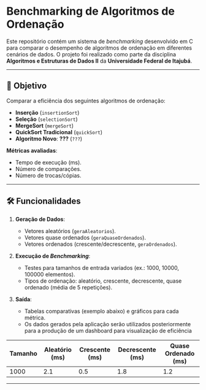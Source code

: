 # Benchmarking de Algoritmos de Ordenação

Este repositório contém um sistema de _benchmarking_ desenvolvido em C para comparar o desempenho de algoritmos de ordenação em diferentes cenários de dados. O projeto foi realizado como parte da disciplina **Algoritmos e Estruturas de Dados II** da **Universidade Federal de Itajubá**.

---

## 📌 Objetivo
Comparar a eficiência dos seguintes algoritmos de ordenação:
- **Inserção** (`insertionSort`)
- **Seleção** (`selectionSort`)
- **MergeSort** (`mergeSort`)
- **QuickSort Tradicional** (`quickSort`)
- **Algoritmo Novo**: **???** (`???`)

**Métricas avaliadas**:
- Tempo de execução (ms).
- Número de comparações.
- Número de trocas/cópias.

---

## 🛠️ Funcionalidades
1. **Geração de Dados**:
   - Vetores aleatórios (`geraAleatorios`).
   - Vetores quase ordenados (`geraQuaseOrdenados`).
   - Vetores ordenados (crescente/decrescente, `geraOrdenados`).

2. **Execução de _Benchmarking_**:
   - Testes para tamanhos de entrada variados (ex.: 1000, 10000, 100000 elementos).
   - Tipos de ordenação: aleatório, crescente, decrescente, quase ordenado (média de 5 repetições).

3. **Saída**:
   - Tabelas comparativas (exemplo abaixo) e gráficos para cada métrica.
   - Os dados gerados pela aplicação serão utilizados posteriormente para a produção de um dashboard para visualização de eficiência

| Tamanho | Aleatório (ms) | Crescente (ms) | Decrescente (ms) | Quase Ordenado (ms) |
|---------|----------------|----------------|------------------|---------------------|
| 1000    | 2.1            | 0.5            | 1.8              | 1.2                 |

---

